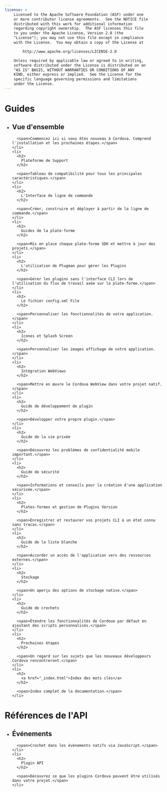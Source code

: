 ```yaml
---
license: >
    Licensed to the Apache Software Foundation (ASF) under one
    or more contributor license agreements.  See the NOTICE file
    distributed with this work for additional information
    regarding copyright ownership.  The ASF licenses this file
    to you under the Apache License, Version 2.0 (the
    "License"); you may not use this file except in compliance
    with the License.  You may obtain a copy of the License at

        http://www.apache.org/licenses/LICENSE-2.0

    Unless required by applicable law or agreed to in writing,
    software distributed under the License is distributed on an
    "AS IS" BASIS, WITHOUT WARRANTIES OR CONDITIONS OF ANY
    KIND, either express or implied.  See the License for the
    specific language governing permissions and limitations
    under the License.
---
```


<div id="home">
  <h1>
    Guides
  </h1>
  
  <ul>
    <li>
      <h2>
        Vue d'ensemble
      </h2>
      
      <span>Commencez ici si vous êtes nouveau à Cordova. Comprend l'installation et les prochaines étapes.</span>
    </li>
    <li>
      <h2>
        Plateforme de Support
      </h2>
      
      <span>Tableau de compatibilité pour tous les principales caractéristiques.</span>
    </li>
    <li>
      <h2>
        L'Interface de ligne de commande
      </h2>
      
      <span>Créer, construire et déployer à partir de la ligne de commande.</span>
    </li>
    <li>
      <h2>
        Guides de la plate-forme
      </h2>
      
      <span>Mis en place chaque plate-forme SDK et mettre à jour des projets.</span>
    </li>
    <li>
      <h2>
        L'utilisation de Plugman pour gérer les Plugins
      </h2>
      
      <span>Gérer les plugins sans l'interface CLI lors de l'utilisation du flux de travail axée sur la plate-forme.</span>
    </li>
    <li>
      <h2>
        Le fichier config.xml File
      </h2>
      
      <span>Personnaliser les fonctionnalités de votre application.</span>
    </li>
    <li>
      <h2>
        Icones et Splash Screen
      </h2>
      
      <span>Personnaliser les images affichage de votre application.</span>
    </li>
    <li>
      <h2>
        Intégration WebViews
      </h2>
      
      <span>Mettre en œuvre le Cordova WebView dans votre projet natif.</span>
    </li>
    <li>
      <h2>
        Guide de développement de plugin
      </h2>
      
      <span>Développer votre propre plugin.</span>
    </li>
    <li>
      <h2>
        Guide de la vie privée
      </h2>
      
      <span>Découvrez les problèmes de confidentialité mobile important.</span>
    </li>
    <li>
      <h2>
        Guide de sécurité
      </h2>
      
      <span>Informations et conseils pour la création d'une application sécurisée.</span>
    </li>
    <li>
      <h2>
        Plates-formes et gestion de Plugins Version
      </h2>
      
      <span>Enregistrer et restaurer vos projets CLI à un état connu sans tracas.</span>
    </li>
    <li>
      <h2>
        Guide de la liste blanche
      </h2>
      
      <span>Accorder un accès de l'application vers des ressources externes.</span>
    </li>
    <li>
      <h2>
        Stockage
      </h2>
      
      <span>Un aperçu des options de stockage native.</span>
    </li>
    <li>
      <h2>
        Guide de crochets
      </h2>
      
      <span>Étendre les fonctionnalités de Cordoue par défaut en ajoutant des scripts personnalisés.</span>
    </li>
    <li>
      <h2>
        Prochaines étapes
      </h2>
      
      <span>Un regard sur les sujets que les nouveaux développeurs Cordova rencontreront.</span>
    </li>
    <li>
      <h2>
        <a href="_index.html">Index des mots clés</a>
      </h2>
      
      <span>Index complet de la documentation.</span>
    </li>
  </ul>
  
  <h1>
    Références de l'API
  </h1>
  
  <ul>
    <li>
      <h2>
        Événements
      </h2>
      
      <span>Crochet dans les événements natifs via JavaScript.</span>
    </li>
    <li>
      <h2>
        Plugin API
      </h2>
      
      <span>Découvrez ce que les plugins Cordova peuvent être utilisés dans votre projet.</span>
    </li>
  </ul>
</div>